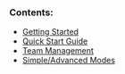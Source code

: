 ### Contents:

- [Getting Started](Getting-Started)
- [Quick Start Guide](Quick-Start-Guide)
- [Team Management](Team-Management)
- [Simple/Advanced Modes](Simple-and-Advanced-Modes)